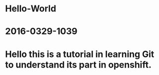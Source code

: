 # Hello-World
# 2016-0329-1039
# Hello this is a tutorial in learning Git to understand its part in openshift.
